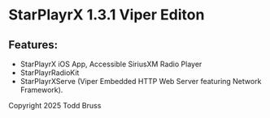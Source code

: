 # StarPlayrX 1.3.1 Viper Editon

## Features:
- StarPlayrX iOS App, Accessible SiriusXM Radio Player
- StarPlayrRadioKit
- StarPlayrXServe (Viper Embedded HTTP Web Server featuring Network Framework).

Copyright 2025 Todd Bruss
